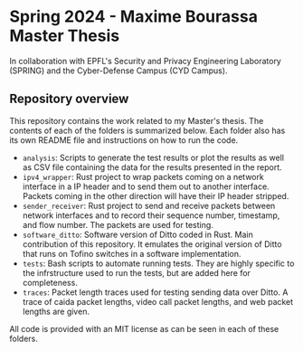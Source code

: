 # Spring 2024 - Maxime Bourassa Master Thesis

In collaboration with EPFL's Security and Privacy Engineering Laboratory (SPRING) and the Cyber-Defense Campus (CYD Campus).

## Repository overview

This repository contains the work related to my Master's thesis. The contents of each of the folders is summarized below. Each folder also has its own README file and instructions on how to run the code.

* `analysis`: Scripts to generate the test results or plot the results as well as CSV file containing the data for the results presented in the report.
* `ipv4_wrapper`: Rust project to wrap packets coming on a network interface in a IP header and to send them out to another interface. Packets coming in the other direction will have their IP header stripped.
* `sender_receiver`: Rust project to send and receive packets between network interfaces and to record their sequence number, timestamp, and flow number. The packets are used for testing.
* `software_ditto`: Software version of Ditto coded in Rust. Main contribution of this repository. It emulates the original version of Ditto that runs on Tofino switches in a software implementation.
* `tests`: Bash scripts to automate running tests. They are highly specific to the infrstructure used to run the tests, but are added here for completeness.  
* `traces`: Packet length traces used for testing sending data over Ditto. A trace of caida packet lengths, video call packet lengths, and web packet lengths are given. 

All code is provided with an MIT license as can be seen in each of these folders.